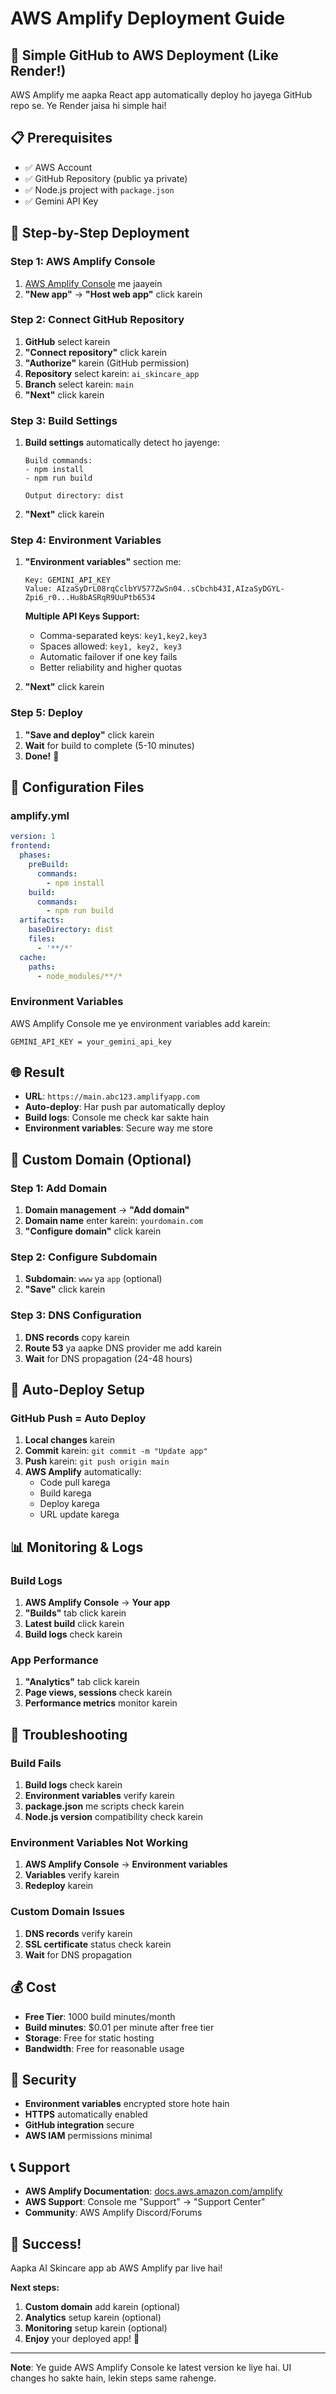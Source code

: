 # AWS Amplify Deployment Guide

## 🚀 Simple GitHub to AWS Deployment (Like Render!)

AWS Amplify me aapka React app automatically deploy ho jayega GitHub repo se. Ye Render jaisa hi simple hai!

## 📋 Prerequisites

- ✅ AWS Account
- ✅ GitHub Repository (public ya private)
- ✅ Node.js project with `package.json`
- ✅ Gemini API Key

## 🎯 Step-by-Step Deployment

### Step 1: AWS Amplify Console

1. [AWS Amplify Console](https://console.aws.amazon.com/amplify/) me jaayein
2. **"New app"** → **"Host web app"** click karein

### Step 2: Connect GitHub Repository

1. **GitHub** select karein
2. **"Connect repository"** click karein
3. **"Authorize"** karein (GitHub permission)
4. **Repository** select karein: `ai_skincare_app`
5. **Branch** select karein: `main`
6. **"Next"** click karein

### Step 3: Build Settings

1. **Build settings** automatically detect ho jayenge:
   ```
   Build commands:
   - npm install
   - npm run build
   
   Output directory: dist
   ```
2. **"Next"** click karein

### Step 4: Environment Variables

1. **"Environment variables"** section me:
   ```
   Key: GEMINI_API_KEY
   Value: AIzaSyDrL08rqCclbYV577ZwSn04..sCbchb43I,AIzaSyDGYL-Zpi6_r0...Hu8bASRqR9UuPtb6534
   ```
   
   **Multiple API Keys Support:**
   - Comma-separated keys: `key1,key2,key3`
   - Spaces allowed: `key1, key2, key3`
   - Automatic failover if one key fails
   - Better reliability and higher quotas
   
2. **"Next"** click karein

### Step 5: Deploy

1. **"Save and deploy"** click karein
2. **Wait** for build to complete (5-10 minutes)
3. **Done!** 🎉

## 🔧 Configuration Files

### amplify.yml
```yaml
version: 1
frontend:
  phases:
    preBuild:
      commands:
        - npm install
    build:
      commands:
        - npm run build
  artifacts:
    baseDirectory: dist
    files:
      - '**/*'
  cache:
    paths:
      - node_modules/**/*
```

### Environment Variables
AWS Amplify Console me ye environment variables add karein:
```
GEMINI_API_KEY = your_gemini_api_key
```

## 🌐 Result

- **URL**: `https://main.abc123.amplifyapp.com`
- **Auto-deploy**: Har push par automatically deploy
- **Build logs**: Console me check kar sakte hain
- **Environment variables**: Secure way me store

## 📱 Custom Domain (Optional)

### Step 1: Add Domain
1. **Domain management** → **"Add domain"**
2. **Domain name** enter karein: `yourdomain.com`
3. **"Configure domain"** click karein

### Step 2: Configure Subdomain
1. **Subdomain**: `www` ya `app` (optional)
2. **"Save"** click karein

### Step 3: DNS Configuration
1. **DNS records** copy karein
2. **Route 53** ya aapke DNS provider me add karein
3. **Wait** for DNS propagation (24-48 hours)

## 🔄 Auto-Deploy Setup

### GitHub Push = Auto Deploy
1. **Local changes** karein
2. **Commit** karein: `git commit -m "Update app"`
3. **Push** karein: `git push origin main`
4. **AWS Amplify** automatically:
   - Code pull karega
   - Build karega
   - Deploy karega
   - URL update karega

## 📊 Monitoring & Logs

### Build Logs
1. **AWS Amplify Console** → **Your app**
2. **"Builds"** tab click karein
3. **Latest build** click karein
4. **Build logs** check karein

### App Performance
1. **"Analytics"** tab click karein
2. **Page views, sessions** check karein
3. **Performance metrics** monitor karein

## 🚨 Troubleshooting

### Build Fails
1. **Build logs** check karein
2. **Environment variables** verify karein
3. **package.json** me scripts check karein
4. **Node.js version** compatibility check karein

### Environment Variables Not Working
1. **AWS Amplify Console** → **Environment variables**
2. **Variables** verify karein
3. **Redeploy** karein

### Custom Domain Issues
1. **DNS records** verify karein
2. **SSL certificate** status check karein
3. **Wait** for DNS propagation

## 💰 Cost

- **Free Tier**: 1000 build minutes/month
- **Build minutes**: $0.01 per minute after free tier
- **Storage**: Free for static hosting
- **Bandwidth**: Free for reasonable usage

## 🔐 Security

- **Environment variables** encrypted store hote hain
- **HTTPS** automatically enabled
- **GitHub integration** secure
- **AWS IAM** permissions minimal

## 📞 Support

- **AWS Amplify Documentation**: [docs.aws.amazon.com/amplify](https://docs.aws.amazon.com/amplify/)
- **AWS Support**: Console me "Support" → "Support Center"
- **Community**: AWS Amplify Discord/Forums

## 🎉 Success!

Aapka AI Skincare app ab AWS Amplify par live hai! 

**Next steps:**
1. **Custom domain** add karein (optional)
2. **Analytics** setup karein (optional)
3. **Monitoring** setup karein (optional)
4. **Enjoy** your deployed app! 🚀

---

**Note**: Ye guide AWS Amplify Console ke latest version ke liye hai. UI changes ho sakte hain, lekin steps same rahenge.
